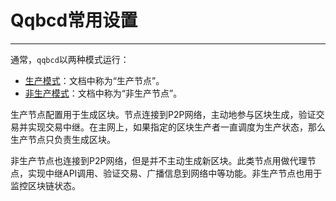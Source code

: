 # Qqbcd常用设置
---

通常，`qqbcd`以两种模式运行：

 * [生产模式](00_producing-node.md)：文档中称为“生产节点”。
 * [非生产模式](01_non-producing-node.md)：文档中称为“非生产节点”。

生产节点配置用于生成区块。节点连接到P2P网络，主动地参与区块生成，验证交易并实现交易中继。在主网上，如果指定的区块生产者一直调度为生产状态，那么生产节点只负责生成区块。

非生产节点也连接到P2P网络，但是并不主动生成新区块。此类节点用做代理节点，实现中继API调用、验证交易、广播信息到网络中等功能。非生产节点也用于监控区块链状态。

